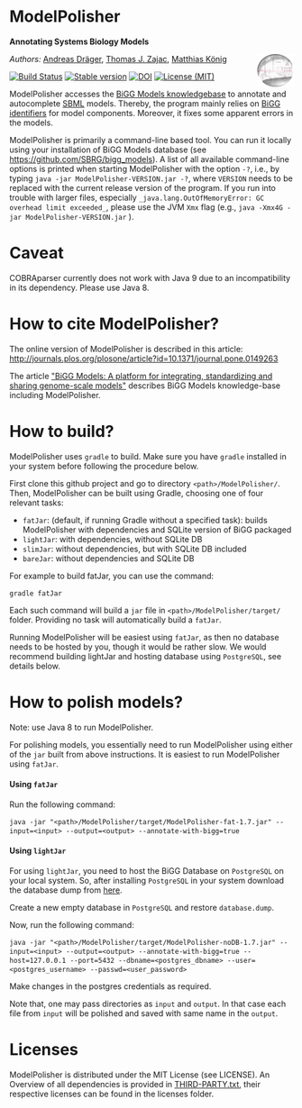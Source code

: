 # ModelPolisher 
**Annotating Systems Biology Models**

<img align="right" src="doc/img/ModelPolisherIcon256.png" width="64"/>

*Authors:* [Andreas Dräger](https://github.com/draeger/), [Thomas J. Zajac](https://github.com/mephenor/), [Matthias König](https://github.com/matthiaskoenig)

[![Build Status](https://travis-ci.org/draeger-lab/ModelPolisher.svg?branch=master?style=plastic)](https://travis-ci.org/draeger-lab/ModelPolisher)
[![Stable version](https://img.shields.io/badge/Stable_version-1.7-brightgreen.svg?style=plastic)](https://github.com/draeger-lab/ModelPolisher/releases/)
[![DOI](http://img.shields.io/badge/DOI-10.1371%20%2F%20journal.pone.0149263-blue.svg?style=plastic)](https://doi.org/10.1371/journal.pone.0149263)
[![License (MIT)](https://img.shields.io/badge/license-MIT-blue.svg?style=plastic)](http://opensource.org/licenses/MIT)

ModelPolisher accesses the [BiGG Models knowledgebase](http://bigg.ucsd.edu) to annotate and autocomplete [SBML](http://sbml.org) models.
Thereby, the program mainly relies on [BiGG identifiers](https://github.com/SBRG/bigg_models/wiki/BiGG-Models-ID-Specification-and-Guidelines) for model components.
Moreover, it fixes some apparent errors in the models.

ModelPolisher is primarily a command-line based tool. You can run it locally using your installation of BiGG Models database (see https://github.com/SBRG/bigg_models). A list of all available command-line options is printed when starting ModelPolisher with the option `-?`, i.e., by typing `java -jar ModelPolisher-VERSION.jar -?`, where `VERSION` needs to be replaced with the current release version of the program. If you run into trouble with larger files, especially `_java.lang.OutOfMemoryError: GC overhead limit exceeded_`, please use the JVM `Xmx` flag (e.g., `java -Xmx4G -jar ModelPolisher-VERSION.jar` ).

# Caveat

COBRAparser currently does not work with Java 9 due to an incompatibility in its dependency. Please use Java 8.

# How to cite ModelPolisher?

The online version of ModelPolisher is described in this article: http://journals.plos.org/plosone/article?id=10.1371/journal.pone.0149263

The article ["BiGG Models: A platform for integrating, standardizing and sharing genome-scale models"](https://nar.oxfordjournals.org/content/44/D1/D515) describes BiGG Models knowledge-base including ModelPolisher.

# How to build?

ModelPolisher uses `gradle` to build. Make sure you have `gradle` installed in your system before following the procedure below.

First clone this github project and go to directory `<path>/ModelPolisher/`. Then, ModelPolisher can be built using Gradle, choosing one of four relevant tasks:
* `fatJar`: (default, if running Gradle without a specified task): builds ModelPolisher with dependencies and SQLite version of BiGG packaged
* `lightJar`: with dependencies, without SQLite DB
* `slimJar`: without dependencies, but with SQLite DB included
* `bareJar`: without dependencies and SQLite DB

For example to build fatJar, you can use the command:
```
gradle fatJar
```
Each such command will build a `jar` file in `<path>/ModelPolisher/target/` folder. Providing no task will automatically build a `fatJar`.

Running ModelPolisher will be easiest using `fatJar`, as then no database needs to be hosted by you, though it would be rather slow. We would recommend building lightJar and hosting database using `PostgreSQL`, see details below.

# How to polish models?

Note: use Java 8 to run ModelPolisher.

For polishing models, you essentially need to run ModelPolisher using either of the `jar` built from above instructions. It is easiest to run ModelPolisher using `fatJar`. 

#### Using `fatJar`
Run the following command:
```concept
java -jar "<path>/ModelPolisher/target/ModelPolisher-fat-1.7.jar" --input=<input> --output=<output> --annotate-with-bigg=true
```
#### Using `lightJar`
For using `lightJar`, you need to host the BiGG Database on `PostgreSQL` on your local system. So, after installing `PostgreSQL` in your system download the database dump from [here](https://www.dropbox.com/sh/yayfmcrsrtrcypw/AACDoew92pCYlSJa8vCs5rSMa?dl=0).

Create a new empty database in `PostgreSQL` and restore `database.dump`.

Now, run the following command:
```concept
java -jar "<path>/ModelPolisher/target/ModelPolisher-noDB-1.7.jar" --input=<input> --output=<output> --annotate-with-bigg=true --host=127.0.0.1 --port=5432 --dbname=<postgres_dbname> --user=<postgres_username> --passwd=<user_password>
```
Make changes in the postgres credentials as required.

Note that, one may pass directories as `input` and `output`. In that case each file from `input` will be polished and saved with same name in the `output`.

# Licenses

ModelPolisher is distributed under the MIT License (see LICENSE).
An Overview of all dependencies is provided in [THIRD-PARTY.txt](https://github.com/draeger-lab/ModelPolisher/blob/master/THIRD-PARTY.txt), their respective licenses can be found in the licenses folder.
